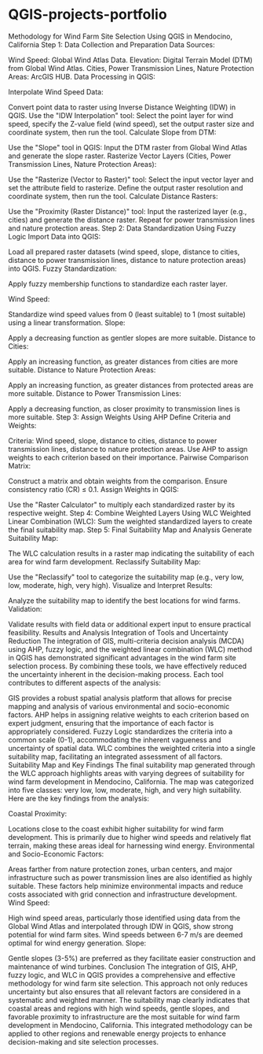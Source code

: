 # QGIS-projects-portfolio

Methodology for Wind Farm Site Selection Using QGIS in Mendocino, California
Step 1: Data Collection and Preparation
Data Sources:

Wind Speed: Global Wind Atlas Data.
Elevation: Digital Terrain Model (DTM) from Global Wind Atlas.
Cities, Power Transmission Lines, Nature Protection Areas: ArcGIS HUB.
Data Processing in QGIS:

Interpolate Wind Speed Data:

Convert point data to raster using Inverse Distance Weighting (IDW) in QGIS.
Use the "IDW Interpolation" tool: Select the point layer for wind speed, specify the Z-value field (wind speed), set the output raster size and coordinate system, then run the tool.
Calculate Slope from DTM:

Use the "Slope" tool in QGIS: Input the DTM raster from Global Wind Atlas and generate the slope raster.
Rasterize Vector Layers (Cities, Power Transmission Lines, Nature Protection Areas):

Use the "Rasterize (Vector to Raster)" tool: Select the input vector layer and set the attribute field to rasterize. Define the output raster resolution and coordinate system, then run the tool.
Calculate Distance Rasters:

Use the "Proximity (Raster Distance)" tool: Input the rasterized layer (e.g., cities) and generate the distance raster. Repeat for power transmission lines and nature protection areas.
Step 2: Data Standardization Using Fuzzy Logic
Import Data into QGIS:

Load all prepared raster datasets (wind speed, slope, distance to cities, distance to power transmission lines, distance to nature protection areas) into QGIS.
Fuzzy Standardization:

Apply fuzzy membership functions to standardize each raster layer.

Wind Speed:

Standardize wind speed values from 0 (least suitable) to 1 (most suitable) using a linear transformation.
Slope:

Apply a decreasing function as gentler slopes are more suitable.
Distance to Cities:

Apply an increasing function, as greater distances from cities are more suitable.
Distance to Nature Protection Areas:

Apply an increasing function, as greater distances from protected areas are more suitable.
Distance to Power Transmission Lines:

Apply a decreasing function, as closer proximity to transmission lines is more suitable.
Step 3: Assign Weights Using AHP
Define Criteria and Weights:

Criteria: Wind speed, slope, distance to cities, distance to power transmission lines, distance to nature protection areas.
Use AHP to assign weights to each criterion based on their importance.
Pairwise Comparison Matrix:

Construct a matrix and obtain weights from the comparison.
Ensure consistency ratio (CR) ≤ 0.1.
Assign Weights in QGIS:

Use the "Raster Calculator" to multiply each standardized raster by its respective weight.
Step 4: Combine Weighted Layers Using WLC
Weighted Linear Combination (WLC):
Sum the weighted standardized layers to create the final suitability map.
Step 5: Final Suitability Map and Analysis
Generate Suitability Map:

The WLC calculation results in a raster map indicating the suitability of each area for wind farm development.
Reclassify Suitability Map:

Use the "Reclassify" tool to categorize the suitability map (e.g., very low, low, moderate, high, very high).
Visualize and Interpret Results:

Analyze the suitability map to identify the best locations for wind farms.
Validation:

Validate results with field data or additional expert input to ensure practical feasibility.
Results and Analysis
Integration of Tools and Uncertainty Reduction
The integration of GIS, multi-criteria decision analysis (MCDA) using AHP, fuzzy logic, and the weighted linear combination (WLC) method in QGIS has demonstrated significant advantages in the wind farm site selection process. By combining these tools, we have effectively reduced the uncertainty inherent in the decision-making process. Each tool contributes to different aspects of the analysis:

GIS provides a robust spatial analysis platform that allows for precise mapping and analysis of various environmental and socio-economic factors.
AHP helps in assigning relative weights to each criterion based on expert judgment, ensuring that the importance of each factor is appropriately considered.
Fuzzy Logic standardizes the criteria into a common scale (0-1), accommodating the inherent vagueness and uncertainty of spatial data.
WLC combines the weighted criteria into a single suitability map, facilitating an integrated assessment of all factors.
Suitability Map and Key Findings
The final suitability map generated through the WLC approach highlights areas with varying degrees of suitability for wind farm development in Mendocino, California. The map was categorized into five classes: very low, low, moderate, high, and very high suitability. Here are the key findings from the analysis:

Coastal Proximity:

Locations close to the coast exhibit higher suitability for wind farm development. This is primarily due to higher wind speeds and relatively flat terrain, making these areas ideal for harnessing wind energy.
Environmental and Socio-Economic Factors:

Areas farther from nature protection zones, urban centers, and major infrastructure such as power transmission lines are also identified as highly suitable. These factors help minimize environmental impacts and reduce costs associated with grid connection and infrastructure development.
Wind Speed:

High wind speed areas, particularly those identified using data from the Global Wind Atlas and interpolated through IDW in QGIS, show strong potential for wind farm sites. Wind speeds between 6-7 m/s are deemed optimal for wind energy generation.
Slope:

Gentle slopes (3-5%) are preferred as they facilitate easier construction and maintenance of wind turbines.
Conclusion
The integration of GIS, AHP, fuzzy logic, and WLC in QGIS provides a comprehensive and effective methodology for wind farm site selection. This approach not only reduces uncertainty but also ensures that all relevant factors are considered in a systematic and weighted manner. The suitability map clearly indicates that coastal areas and regions with high wind speeds, gentle slopes, and favorable proximity to infrastructure are the most suitable for wind farm development in Mendocino, California. This integrated methodology can be applied to other regions and renewable energy projects to enhance decision-making and site selection processes.






